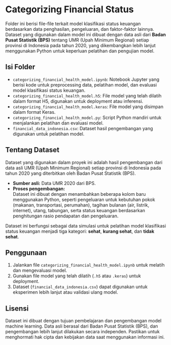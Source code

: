 # Categorizing Financial Status

Folder ini berisi file-file terkait model klasifikasi status keuangan berdasarkan data penghasilan, pengeluaran, dan faktor-faktor lainnya. Dataset yang digunakan dalam model ini dibuat dengan data asli dari **Badan Pusat Statistik (BPS)** tentang UMR (Upah Minimum Regional) setiap provinsi di Indonesia pada tahun 2020, yang dikembangkan lebih lanjut menggunakan Python untuk keperluan pelatihan dan pengujian model.

## **Isi Folder**
- `categorizing_financial_health_model.ipynb`: Notebook Jupyter yang berisi kode untuk preprocessing data, pelatihan model, dan evaluasi model klasifikasi status keuangan.
- `categorizing_financial_health_model.h5`: File model yang telah dilatih dalam format H5, digunakan untuk deployment atau inferensi.
- `categorizing_financial_health_model.keras`: File model yang disimpan dalam format Keras.
- `categorizing_financial_health_model.py`: Script Python mandiri untuk menjalankan pelatihan dan evaluasi model.
- `financial_data_indonesia.csv`: Dataset hasil pengembangan yang digunakan untuk pelatihan model.

## **Tentang Dataset**
Dataset yang digunakan dalam proyek ini adalah hasil pengembangan dari data asli UMR (Upah Minimum Regional) setiap provinsi di Indonesia pada tahun 2020 yang diterbitkan oleh Badan Pusat Statistik (BPS).  
- **Sumber asli:** Data UMR 2020 dari BPS.  
- **Proses pengembangan:**  
  Dataset ini dibuat dengan menambahkan beberapa kolom baru menggunakan Python, seperti pengeluaran untuk kebutuhan pokok (makanan, transportasi, perumahan), tagihan bulanan (air, listrik, internet), utang, tabungan, serta status keuangan berdasarkan penghitungan rasio pendapatan dan pengeluaran.

Dataset ini berfungsi sebagai data simulasi untuk pelatihan model klasifikasi status keuangan menjadi tiga kategori: **sehat**, **kurang sehat**, dan **tidak sehat**.

## **Penggunaan**
1. Jalankan file `categorizing_financial_health_model.ipynb` untuk melatih dan mengevaluasi model.
2. Gunakan file model yang telah dilatih (`.h5` atau `.keras`) untuk deployment.
3. Dataset (`financial_data_indonesia.csv`) dapat digunakan untuk eksperimen lebih lanjut atau validasi ulang model.

## **Lisensi**
Dataset ini dibuat dengan tujuan pembelajaran dan pengembangan model machine learning. Data asli berasal dari Badan Pusat Statistik (BPS), dan pengembangan lebih lanjut dilakukan secara independen. Pastikan untuk menghormati hak cipta dan kebijakan data saat menggunakan informasi ini.
